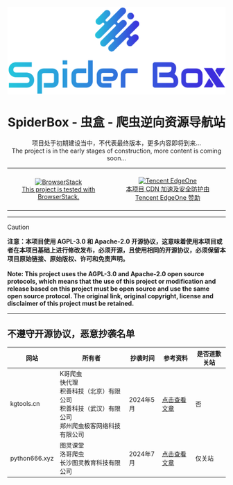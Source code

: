 <p align="center">
  <a href="https://spiderbox.cn/" target="_blank" rel="noopener noreferrer">
    <img width="600px" src="/themes/webstack/static/logo.png" alt="logo">
  </a>
</p>

<h1 align="center">SpiderBox - 虫盒 - 爬虫逆向资源导航站</h1>
<p align="center">
  <a>项目处于初期建设当中，不代表最终版本，更多内容即将到来...</a>
  <br/>
  <a>The project is in the early stages of construction, more content is coming soon...</a>
</p>

<div align="center">
  <table>
    <tr>
      <td align="center" style="padding: 20px;">
        <a href="https://www.browserstack.com/open-source" target="_blank">
          <img src="https://user-images.githubusercontent.com/498917/52569900-852b3080-2e12-11e9-9bd0-f1e256b13e53.png" alt="BrowserStack" width="200">
        <br>
        <span>This project is tested with BrowserStack.</span>
          </a>
      </td>
      <td align="center" style="padding: 20px;">
        <a href="https://edgeone.ai/zh?from=github" target="_blank">
          <img src="https://edgeone.ai/media/34fe3a45-492d-4ea4-ae5d-ea1087ca7b4b.png" alt="Tencent EdgeOne" width="310">
          <br>
          <span>本项目 CDN 加速及安全防护由 Tencent EdgeOne 赞助</span>
        </a>
      </td>
    </tr>
  </table>
</div>
<hr>

> [!CAUTION]
> **注意：本项目使用 AGPL-3.0 和 Apache-2.0 开源协议，这意味着使用本项目或者在本项目基础上进行修改发布，必须开源，且使用相同的开源协议，必须保留本项目原始链接、原始版权、许可和免责声明。** <br><br>
> **Note: This project uses the AGPL-3.0 and Apache-2.0 open source protocols, which means that the use of this project or modification and release based on this project must be open source and use the same open source protocol. The original link, original copyright, license and disclaimer of this project must be retained.**

<hr>

## 不遵守开源协议，恶意抄袭名单

| 网站            | 所有者                                                           | 抄袭时间    | 参考资料                                                        | 是否道歉关站 |
|---------------|---------------------------------------------------------------|---------|-------------------------------------------------------------|--------|
| kgtools.cn    | K哥爬虫<br>快代理<br>积善科技（北京）有限公司<br>积善科技（武汉）有限公司<br>郑州爬虫极客网络科技有限公司 | 2024年5月 | [点击查看文章](https://mp.weixin.qq.com/s/7vFpmhvU8-DCONlvlklMTQ) | 否      |
| python666.xyz | 图灵课堂<br>洛哥爬虫<br>长沙图灵教育科技有限公司                                  | 2024年7月 | [点击查看文章](https://mp.weixin.qq.com/s/3s36tg_mI-Dg4pddoi-eEA) | 仅关站    |

